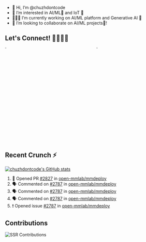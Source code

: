 - 👋 Hi, I’m @chuzhdontcode
- 👀 I’m interested in AI/ML🧠 and IoT 🤖
- 👩🏻‍💻 I’m currently working on AI/ML platform and Generative AI 🎨
- 💞️ I’m looking to collaborate on AI/ML projects🧠!

## Let's Connect! 🫱🏻‍🫲🏻

<div style="display: grid; grid-template-columns: repeat(2, 40%); gap: 100px; margin-bottom: 200px;">
  <a href="mailto:chu_zhen_hao@outlook.com">
    <img src="https://github.com/user-attachments/assets/34985b69-96d1-4e62-998d-d9069e1b82a4" alt="Email" style="width: 5%;"/>
  </a>
  <a href="https://www.linkedin.com/in/zhen-hao-chu">
    <img src="https://github.com/user-attachments/assets/1450f91d-b6f4-4905-b94b-bd95854c14f7" alt="LinkedIn" style="width: 5%;"/>
  </a>
</div>


## Recent Crunch ⚡
[![chuzhdontcode's GitHub stats](https://github-readme-stats.vercel.app/api?username=chuzhdontcode&show=discussions_started,prs_merged&show_icons=true&theme=merko)](https://github.com/anuraghazra/github-readme-stats)
</br>

<!--START_SECTION:activity-->
1. 💪 Opened PR [#2827](https://github.com/open-mmlab/mmdeploy/pull/2827) in [open-mmlab/mmdeploy](https://github.com/open-mmlab/mmdeploy)
2. 🗣 Commented on [#2787](https://github.com/open-mmlab/mmdeploy/issues/2787#issuecomment-2376185168) in [open-mmlab/mmdeploy](https://github.com/open-mmlab/mmdeploy)
3. 🗣 Commented on [#2787](https://github.com/open-mmlab/mmdeploy/issues/2787#issuecomment-2373898141) in [open-mmlab/mmdeploy](https://github.com/open-mmlab/mmdeploy)
4. 🗣 Commented on [#2787](https://github.com/open-mmlab/mmdeploy/issues/2787#issuecomment-2203116740) in [open-mmlab/mmdeploy](https://github.com/open-mmlab/mmdeploy)
5. ❗ Opened issue [#2787](https://github.com/open-mmlab/mmdeploy/issues/2787) in [open-mmlab/mmdeploy](https://github.com/open-mmlab/mmdeploy)
<!--END_SECTION:activity-->

<!---
rchuzh99/rchuzh99 is a ✨ special ✨ repository because its `README.md` (this file) appears on your GitHub profile.
You can click the Preview link to take a look at your changes.
--->
## Contributions
<div align="centre">
  <img src="https://ssr-contributions-svg.vercel.app/_/chuzhdontcode?chart=3dbar&gap=0.6&scale=2&gradient=true&flatten=0&animation=fall&format=svg&weeks=52&theme=green&widget_size=small" alt="SSR Contributions"/>
<div/>

